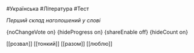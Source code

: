#Українська #Література #Тест

*Перший склад наголошений у слові*

{noChangeVote on}
{hideProgress on}
{shareEnable off}
{hideCount on}

[[розвал]]
[[тонкий]]
[[разом]]
[[люблю]]
